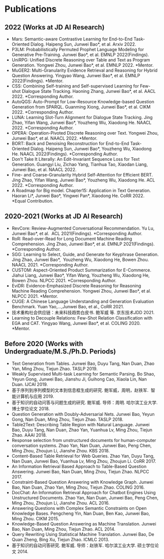 # Publications

## 2022 (Works at JD AI Research)
- Mars: Semantic-aware Contrastive Learning for End-to-End Task-Oriented Dialog. Haipeng Sun, Junwei Bao*, et al. Arxiv 2022. 
- P3LM: Probabilistically Permuted Prophet Language Modeling for Generative Pre-Training. Junwei Bao*, et al. EMNLP 2022(Findings). 
- UniRPG: Unified Discrete Reasoning over Table and Text as Program Generation. Yongwei Zhou, Junwei Bao*, et al. EMNLP 2022. *Mentor.
- MuGER2: Multi-Granularity Evidence Retrieval and Reasoning for Hybrid Question Answering. Yingyao Wang, Junwei Bao*, et al. EMNLP 2022(Findings). *Mentor.
- CSS: Combining Self-training and Self-supervised Learning for Few-shot Dialogue State Tracking. Haoning Zhang, Junwei Bao*, et al. AACL 2022. *Corresponding Author.
- AutoQGS: Auto-Prompt for Low-Resource Knowledge-based Question Generation from SPARQL. Guanming Xiong, Junwei Bao*, et al. CIKM 2022. *Corresponding Author.
- LUNA: Learning Slot-Turn Alignment for Dialogue State Tracking. Jing Zhao, Yifan Wang, Junwei Bao*, Youzheng Wu, Xiaodong He. NAACL 2022. *Corresponding Author.
- OPERA: Operation-Pivoted Discrete Reasoning over Text. Yongwei Zhou, Junwei Bao*, et al. NAACL 2022. *Mentor.
- BORT: Back and Denoising Reconstruction for End-to-End Task-Oriented Dialog. Haipeng Sun, Junwei Bao*, Youzheng Wu, Xiaodong He. NAACL 2022(Findings). *Corresponding Author.
- Don't Take It Literally: An Edit-Invariant Sequence Loss for Text Generation. Guangyi Liu, Zichao Yang, Tianhua Tao, Xiaodan Liang, Junwei Bao, et al. NAACL 2022. 
- Fine- and Coarse-Granularity Hybrid Self-Attention for Efficient BERT. Jing Zhao, Yifan Wang, Junwei Bao*, Youzheng Wu, Xiaodong He. ACL 2022. *Corresponding Author.
- A Roadmap for Big model. Chapter15: Application in Text Generation. Haoran Li*, Junwei Bao*, Yingwei Pan*, Xiaodong He. CoRR 2022. *Equal Contribution.

## 2020-2021 (Works at JD AI Research)
- RevCore: Review-Augmented Conversational Recommendation. Yu Lu, Junwei Bao*, et al.  ACL 2021(Findings). *Corresponding Author.
- RoR: Read-over-Read for Long Document Machine Reading Comprehension. Jing Zhao, Junwei Bao*, et al. EMNLP 2021(Findings). *Corresponding Author.
- SGG: Learning to Select, Guide, and Generate for Keyphrase Generation. Jing Zhao, Junwei Bao*,  Youzheng Wu, Xiaodong He, Bowen Zhou. NAACL 2021. *Corresponding Author.
- CUSTOM: Aspect-Oriented Product Summarization for E-Commerce. Jiahui Liang, Junwei Bao*, Yifan Wang, Youzheng Wu, Xiaodong He, Bowen Zhou. NLPCC 2021. *Corresponding Author.
- EviDR: Evidence-Emphasized Discrete Reasoning for Reasoning Machine Reading Comprehension. Yongwei Zhou, Junwei Bao*, et al. NLPCC 2021. *Mentor.
- CUGE: A Chinese Language Understanding and Generation Evaluation Benchmark. Yuan Yao,...,Junwei Bao, et al., CoRR 2021. 
- 技术重构社会供应链：未来科技趋势白皮书. 鲍军威 等. 京东技术JDD 2021.
- Learning to Decouple Relations: Few-Shot Relation Classification with EGA and CAT. Yingyao Wang, Junwei Bao*, et al. COLING 2020. *Mentor.


## Before 2020 (Works with Undergraduate/M.S./Ph.D. Periods)
- Text Generation from Tables. Junwei Bao, Duyu Tang, Nan Duan, Zhao Yan, Ming Zhou, Tiejun Zhao. TASLP 2019.
- Weakly Supervised Multi-task Learning for Semantic Parsing. Bo Shao, Yeyun Gong, Junwei Bao, Jianshu Ji, Guihong Cao, Xiaola Lin, Nan Duan. IJCAI 2019. 
- 基于序列到序列模型的文本到信息框生成的研究. 鲍军威，周明，赵铁军.  智能计算机与应用 2019.
- 基于知识的自动问答与问题生成的研究. 鲍军威. 导师：周明. 哈尔滨工业大学. 博士学位论文 2018.
- Question Generation with Doubly-Adversarial Nets. Junwei Bao, Yeyun Gong, Nan Duan, Ming Zhou, Tiejun Zhao. TASLP 2018. 
- Table2Text: Describing Table Region with Natural Language. Junwei Bao, Duyu Tang, Nan Duan, Zhao Yan, Yuanhua Lv, Ming Zhou, Tiejun Zhao. AAAI 2018. 
- Response selection from unstructured documents for human-computer conversation systems. Zhao Yan, Nan Duan, Junwei Bao, Peng Chen, Ming Zhou, Zhoujun Li, Jianshe Zhou. KBS 2018. 
- Content-Based Table Retrieval for Web Queries. Zhao Yan, Duyu Tang, Nan Duan, Junwei Bao, Yuanhua Lv, Ming Zhou, Zhoujun Li. CoRR 2017. 
- An Information Retrieval Based Approach to Table-Based Question Answering. Junwei Bao, Nan Duan, Ming Zhou, Tiejun Zhao. NLPCC 2017. 
- Constraint-Based Question Answering with Knowledge Graph. Junwei Bao, Nan Duan, Zhao Yan, Ming Zhou, Tiejun Zhao. COLING 2016. 
- DocChat: An Information Retrieval Approach for Chatbot Engines Using Unstructured Documents. Zhao Yan, Nan Duan, Junwei Bao, Peng Chen, Ming Zhou, Zhoujun Li, Jianshe Zhou. ACL 2016. 
- Answering Questions with Complex Semantic Constraints on Open Knowledge Bases. Pengcheng Yin, Nan Duan, Ben Kao, Junwei Bao, Ming Zhou. CIKM 2015. 
- Knowledge-Based Question Answering as Machine Translation. Junwei Bao, Nan Duan, Ming Zhou, Tiejun Zhao. ACL 2014. 
- Query Rewriting Using Statistical Machine Translation. Junwei Bao, De Quan Zheng, Bing Xu, Tiejun Zhao. ICMLC 2013.
- 基于知识的自动问答研究. 鲍军威. 导师：赵铁军. 哈尔滨工业大学. 硕士学位论文 2014.

